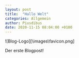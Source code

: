 ```yaml
---
layout: post
title:  "Hallo Welt"
categories: Allgemein
author: Piusdibus
date: 2020-11-15 08:04:00 +0100
---
```


![Blog-Logo][\images\favicon.png]

Der erste Blogpost!